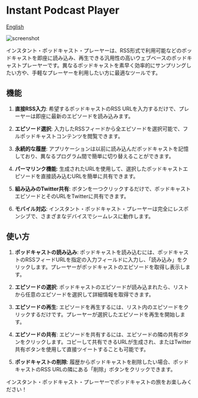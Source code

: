 # Instant Podcast Player

[English](README.en.md)

![screenshot](https://github.com/nariakiiwatani/InstantPodcastPlayer/assets/1306139/09acda03-9004-4a32-810d-07233c6f7386)

インスタント・ポッドキャスト・プレーヤーは、RSS形式で利用可能などのポッドキャストを即座に読み込み、再生できる汎用性の高いウェブベースのポッドキャストプレーヤーです。異なるポッドキャストを素早く効率的にサンプリングしたい方や、手軽なプレーヤーを利用したい方に最適なツールです。

## 機能
1. **直接RSS入力**: 希望するポッドキャストのRSS URLを入力するだけで、プレーヤーは即座に最新のエピソードを読み込みます。

1. **エピソード選択**: 入力したRSSフィードから全エピソードを選択可能で、フルポッドキャストコンテンツを閲覧できます。

1. **永続的な履歴**: アプリケーションは以前に読み込んだポッドキャストを記憶しており、異なるプログラム間で簡単に切り替えることができます。

1. **パーマリンク機能**: 生成されたURLを使用して、選択したポッドキャストエピソードを直接読み込むURLを簡単に共有できます。

1. **組み込みのTwitter共有**: ボタンを一つクリックするだけで、ポッドキャストエピソードとそのURLをTwitterに共有できます。

1. **モバイル対応**: インスタント・ポッドキャスト・プレーヤーは完全にレスポンシブで、さまざまなデバイスでシームレスに動作します。

## 使い方
1. **ポッドキャストの読み込み**: ポッドキャストを読み込むには、ポッドキャストのRSSフィードURLを指定の入力フィールドに入力し、「読み込み」をクリックします。プレーヤーがポッドキャストのエピソードを取得し表示します。

1. **エピソードの選択**: ポッドキャストのエピソードが読み込まれたら、リストから任意のエピソードを選択して詳細情報を取得できます。

1. **エピソードの再生**: エピソードを再生するには、リスト内のエピソードをクリックするだけです。プレーヤーが選択したエピソードを再生を開始します。

1. **エピソードの共有**: エピソードを共有するには、エピソードの隣の共有ボタンをクリックします。コピーして共有できるURLが生成され、またはTwitter共有ボタンを使用して直接ツイートすることも可能です。

1. **ポッドキャストの削除**: 履歴からポッドキャストを削除したい場合、ポッドキャストのRSS URLの隣にある「削除」ボタンをクリックできます。

インスタント・ポッドキャスト・プレーヤーでポッドキャストの旅をお楽しみください！